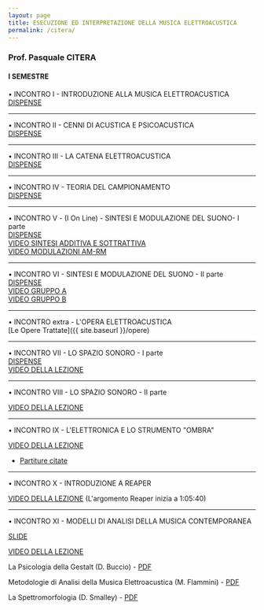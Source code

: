 ```yaml
---
layout: page
title: ESECUZIONE ED INTERPRETAZIONE DELLA MUSICA ELETTROACUSTICA
permalink: /citera/
---
```


### Prof. Pasquale CITERA
#### I SEMESTRE

• INCONTRO I - INTRODUZIONE ALLA MUSICA ELETTROACUSTICA   
<a href="https://www.academia.edu/21693947/LEZIONE_I_-_INTRODUZIONE_E_STORIA_DELLA_MUSICA_ELETTROACUSTICA" target="_blank">DISPENSE</a>

---

• INCONTRO II - CENNI DI ACUSTICA E PSICOACUSTICA   
<a href="https://www.academia.edu/22305517/LEZIONE_II_-_ACUSTICA_E_PSICOACUSTICA" target="_blank">DISPENSE</a>

---


• INCONTRO III - LA CATENA ELETTROACUSTICA   
<a href="https://www.academia.edu/23013069/LEZIONE_III_-_LA_CATENA_ELETTROACUSTICA" target="_blank">DISPENSE</a>

---


• INCONTRO IV - TEORIA DEL CAMPIONAMENTO   
<a href="https://www.academia.edu/24263813/LEZIONE_IV_-_IL_SUONO_DIGITALE._TEORIA_DEL_CAMPIONAMENTO" target="_blank">DISPENSE</a>   

---

• INCONTRO V - (I On Line) - SINTESI E MODULAZIONE DEL SUONO- I parte   
<a href="https://www.academia.edu/42243952/LEZIONE_V_-_TECNICHE_DI_SINTESI_E_MODULAZIONE_DEL_SUONO_-01" target="_blank">DISPENSE</a>  
<a href="https://www.youtube.com/watch?v=qlWnTHPPWto" target="_blank">VIDEO SINTESI ADDITIVA E SOTTRATTIVA</a>  
<a href="https://youtu.be/55Hj6Y4Y4jg" target="_blank">VIDEO MODULAZIONI AM-RM</a>  

---


• INCONTRO VI - SINTESI E MODULAZIONE DEL SUONO - II  parte    
<a href="https://www.academia.edu/42401099/LEZIONE_VI_-_TECNICHE_DI_SINTESI_E_MODULAZIONE_DEL_SUONO_-_02" target="_blank">DISPENSE</a>   
<a href="https://www.youtube.com/watch?v=9ndq3rCwVB0" target="_blank">VIDEO GRUPPO A</a>  
<a href="https://www.youtube.com/watch?v=J26jmVos-aY" target="_blank">VIDEO GRUPPO B</a>  

---


• INCONTRO extra - L'OPERA ELETTROACUSTICA  
[Le Opere Trattate]({{ site.baseurl }}/opere)

---


• INCONTRO VII - LO SPAZIO SONORO - I parte    
<a href="https://www.academia.edu/42865199/LEZIONE_VII_-_LO_SPAZIO_SONORO_-_01" target="_blank">DISPENSE</a>      
<a href="https://youtu.be/_YZuhtYAN2s" target="_blank">VIDEO DELLA LEZIONE</a>     

---


• INCONTRO VIII - LO SPAZIO SONORO - II parte    

<a href="https://youtu.be/NRWFu1Pautg" target="_blank">VIDEO DELLA LEZIONE</a>    

---


• INCONTRO IX - L'ELETTRONICA E LO STRUMENTO "OMBRA"  

<a href="https://youtu.be/5DoUlpfQ8Ho" target="_blank">VIDEO DELLA LEZIONE</a>   

 - <a href="https://www.dropbox.com/sh/lqyehvfe8hjztp4/AADzsjVFZugLauJWXagLinYwa?dl=0" target="_blank">Partiture citate</a>  

---


 • INCONTRO X - INTRODUZIONE A REAPER

<a href="https://youtu.be/sq5AulgUfr4?t=3939" target="_blank">VIDEO DELLA LEZIONE</a> (L'argomento Reaper inizia a 1:05:40)


---


• INCONTRO XI - MODELLI DI ANALISI DELLA MUSICA CONTEMPORANEA

<a href="https://www.dropbox.com/s/ou1xhbdmzgn3jgu/XI_LESSON_MASTER_Slide.pdf?dl=0" target="_blank">SLIDE</a>  


<a href="https://www.youtube.com/watch?v=r3LyQMkkzyU" target="_blank">VIDEO DELLA LEZIONE</a>  


La Psicologia della Gestalt (D. Buccio) - <a href="https://www.dropbox.com/s/t11jv0ijst61wku/Buccio_Daniele_La_psicologia_della_Gestalt.pdf?dl=0" target="_blank">PDF</a>    


Metodologie di Analisi della Musica Elettroacustica (M. Flammini) - <a href="https://www.dropbox.com/s/cqlbhdebuf8q5b5/Flammini_MetodologieAnalisi.pdf?dl=0" target="_blank">PDF</a>


La Spettromorfologia (D. Smalley) - <a href="https://www.dropbox.com/s/92tuyrpu9zmhfcu/D_Smalley_Spectromorphology.pdf?dl=0" target="_blank">PDF</a>
